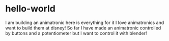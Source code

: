 # hello-world
I am building an animatronic here is everything for it
I love animatronics and want to build them at disney! So far I have made an animatronic controlled by buttons and a potentiometer but I want to control it with blender!
